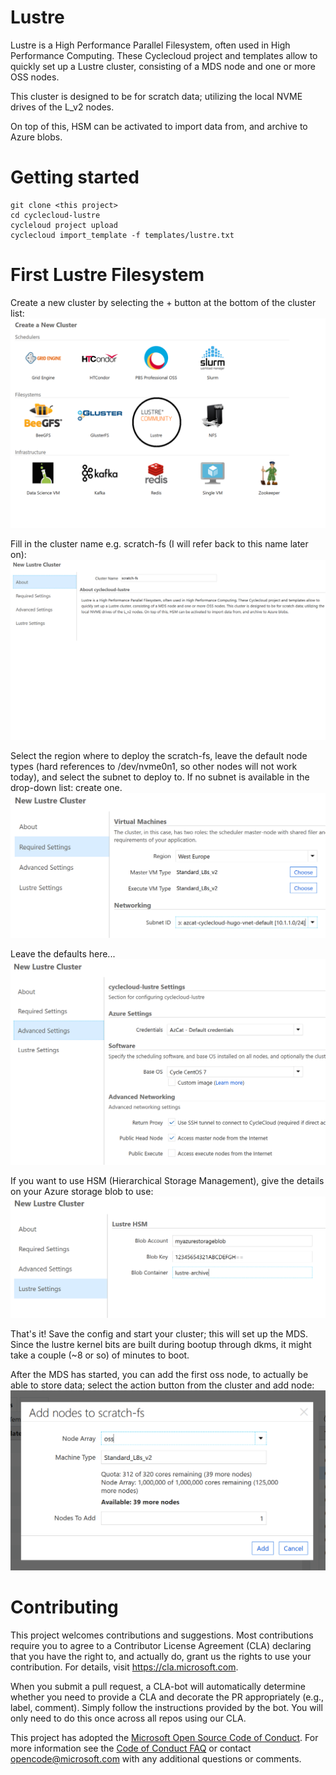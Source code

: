 
# Lustre

Lustre is a High Performance Parallel Filesystem, often used in High Performance Computing. These Cyclecloud project and templates allow to quickly set up a Lustre cluster, consisting of a MDS node and one or more OSS nodes.

This cluster is designed to be for scratch data; utilizing the local NVME drives of the L_v2 nodes.

On top of this, HSM can be activated to import data from, and archive to Azure blobs. 

# Getting started

```
git clone <this project>
cd cyclecloud-lustre
cycleloud project upload
cyclecloud import_template -f templates/lustre.txt 
```

# First Lustre Filesystem

Create a new cluster by selecting the + button at the bottom of the cluster list:
![Create new cluster](manual/create-new-cluster.png?raw=true)

Fill in the cluster name e.g. scratch-fs (I will refer back to this name later on):
![cluster name](manual/cluster-name.png?raw=true)

Select the region where to deploy the scratch-fs, leave the default node types (hard references to /dev/nvme0n1, so other nodes will not work today), and select the subnet to deploy to. If no subnet is available in the drop-down list: create one.
![required-settings](manual/required-settings.png?raw=true)

Leave the defaults here...
![advanced-settings](manual/advanced-settings.png?raw=true)

If you want to use HSM (Hierarchical Storage Management), give the details on your Azure storage blob to use:
![lustre-settings](manual/lustre-settings.png?raw=true)

That's it! Save the config and start your cluster; this will set up the MDS. Since the lustre kernel bits are built during bootup through dkms, it might take a couple (~8 or so) of minutes to boot.

After the MDS has started, you can add the first oss node, to actually be able to store data; select the action button from the cluster and add node:
![add-oss](manual/add-oss.png?raw=true)

# Contributing

This project welcomes contributions and suggestions.  Most contributions require you to agree to a
Contributor License Agreement (CLA) declaring that you have the right to, and actually do, grant us
the rights to use your contribution. For details, visit https://cla.microsoft.com.

When you submit a pull request, a CLA-bot will automatically determine whether you need to provide
a CLA and decorate the PR appropriately (e.g., label, comment). Simply follow the instructions
provided by the bot. You will only need to do this once across all repos using our CLA.

This project has adopted the [Microsoft Open Source Code of Conduct](https://opensource.microsoft.com/codeofconduct/).
For more information see the [Code of Conduct FAQ](https://opensource.microsoft.com/codeofconduct/faq/) or
contact [opencode@microsoft.com](mailto:opencode@microsoft.com) with any additional questions or comments.
